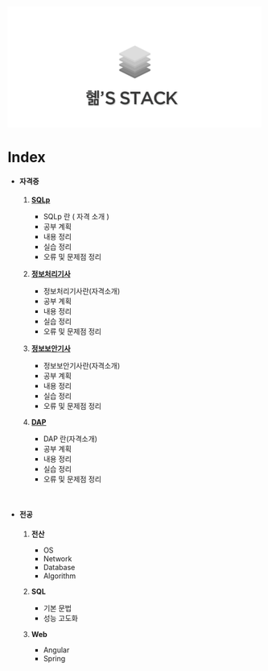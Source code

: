

![logo](./image/logo.png)

# Index

- #### **자격증**

  1. [**SQLp**](/SQLp/sqlpIndex.md) 
     - SQLp 란 ( 자격 소개 )
     - 공부 계획
     - 내용 정리
     - 실습 정리
     - 오류 및 문제점 정리

  2. [**정보처리기사**](./infoLicense/index.md) 
     - 정보처리기사란(자격소개)
     - 공부 계획
     - 내용 정리
     - 실습 정리
     - 오류 및 문제점 정리

  3. [**정보보안기사**](#) 
     - 정보보안기사란(자격소개)
     - 공부 계획
     - 내용 정리
     - 실습 정리
     - 오류 및 문제점 정리

  4. [ **DAP**](#)
     - DAP 란(자격소개)
     - 공부 계획
     - 내용 정리
     - 실습 정리
     - 오류 및 문제점 정리

  ​

- #### **전공**

  1. **전산**
     - OS
     - Network
     - Database
     - Algorithm

  2. **SQL**
     - 기본 문법
     - 성능 고도화

  3. **Web**
     - Angular
     - Spring

</br>
</br>
</br>
